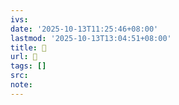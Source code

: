 ```yaml
---
ivs:
date: '2025-10-13T11:25:46+08:00'
lastmod: '2025-10-13T13:04:51+08:00'
title: 󰉝
url: 󰉝
tags: []
src:
note:
---
```

